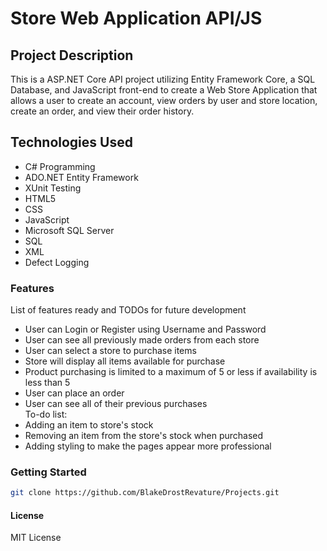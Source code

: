 # Store Web Application API/JS
## Project Description
This is a ASP.NET Core API project utilizing Entity Framework Core, a SQL Database, and JavaScript front-end to create a Web Store Application that allows a user to create an account, view orders by user and store location, create an order, and view their order history.
## Technologies Used
- C# Programming
- ADO.NET Entity Framework
- XUnit Testing
- HTML5
- CSS
- JavaScript
- Microsoft SQL Server
- SQL
- XML
- Defect Logging
### Features
List of features ready and TODOs for future development
  - User can Login or Register using Username and Password
  - User can see all previously made orders from each store
  - User can select a store to purchase items
  - Store will display all items available for purchase
  - Product purchasing is limited to a maximum of 5 or less if availability is less than 5
  - User can place an order
  - User can see all of their previous purchases  
To-do list:
  - Adding an item to store's stock
  - Removing an item from the store's stock when purchased
  - Adding styling to make the pages appear more professional
### Getting Started
```bash
git clone https://github.com/BlakeDrostRevature/Projects.git
```
#### License
MIT License
